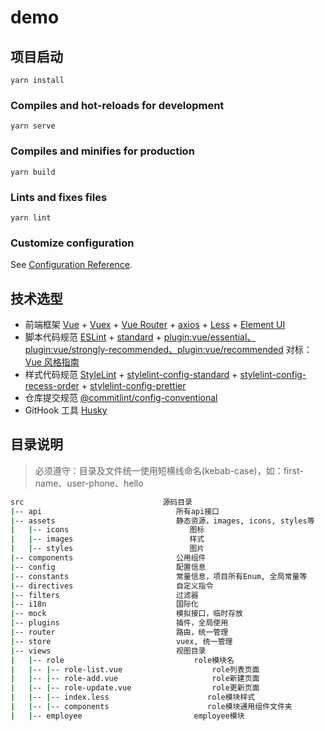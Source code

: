 # demo

## 项目启动

```
yarn install
```

### Compiles and hot-reloads for development

```
yarn serve
```

### Compiles and minifies for production

```
yarn build
```

### Lints and fixes files

```
yarn lint
```

### Customize configuration

See [Configuration Reference](https://cli.vuejs.org/config/).

## 技术选型

- 前端框架 [Vue](https://cn.vuejs.org/index.html) + [Vuex](https://vuex.vuejs.org/zh/) + [Vue Router](https://router.vuejs.org/zh/) + [axios](https://github.com/axios/axios) + [Less](http://lesscss.cn/) + [Element UI](https://element.eleme.cn/#/zh-CN/guide/design)
- 脚本代码规范 [ESLint](https://github.com/eslint/eslint) + [standard](https://github.com/vuejs/eslint-config-standard#readme) + [plugin:vue/essential、plugin:vue/strongly-recommended、plugin:vue/recommended](https://eslint.vuejs.org/rules/) 对标：[Vue 风格指南](https://cn.vuejs.org/v2/style-guide/)
- 样式代码规范 [StyleLint](http://npm.sankuai.com/package/stylelint) + [stylelint-config-standard](https://github.com/stylelint/stylelint-config-standard) + [stylelint-config-recess-order](https://github.com/stormwarning/stylelint-config-recess-order) + [stylelint-config-prettier](https://github.com/prettier/stylelint-config-prettier)
- 仓库提交规范 [@commitlint/config-conventional](https://github.com/conventional-changelog/commitlint)
- GitHook 工具 [Husky](https://github.com/typicode/husky)

## 目录说明

> 必须遵守：目录及文件统一使用短横线命名(kebab-case)，如：first-name、user-phone、hello

```bash
src                               源码目录
|-- api                              所有api接口
|-- assets                           静态资源，images, icons, styles等
|   |-- icons                           图标
|   |-- images                          样式
|   |-- styles                          图片
|-- components                       公用组件
|-- config                           配置信息
|-- constants                        常量信息，项目所有Enum, 全局常量等
|-- directives                       自定义指令
|-- filters                          过滤器
|-- i18n                             国际化
|-- mock                             模拟接口，临时存放
|-- plugins                          插件，全局使用
|-- router                           路由，统一管理
|-- store                            vuex, 统一管理
|-- views                            视图目录
|   |-- role                             role模块名
|   |-- |-- role-list.vue                    role列表页面
|   |-- |-- role-add.vue                     role新建页面
|   |-- |-- role-update.vue                  role更新页面
|   |-- |-- index.less                      role模块样式
|   |-- |-- components                      role模块通用组件文件夹
|   |-- employee                         employee模块
```
